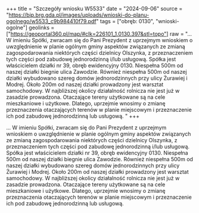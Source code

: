 +++
title = "Szczegóły wniosku W5533"
date = "2024-09-06"
source = "https://bip.brg.gda.pl/images/uploads/wnioski-do-planu-ogolnego/w5533_c9b984410f79.pdf"
tags = ["obręb: 0130", "wnioski-ogolne"]
geolinks = ["https://geoportal360.pl/map/#clk=226101_1.0130.397&stl=topo"]
raw = "... W imieniu Spółki, zwracam się do Pani Prezydent z uprzejmym wnioskiem o uwzględnienie w planie ogólnym gminy aspektów związanych ze zmianą zagospodarowania niektórych części dzielnicy Olszynka, z przeznaczeniem tych części pod zabudowę jednorodzinną i/lub usługową. Spółka jest właścicielem działki nr 39, obręb ewidencyjny 0130. Niespełna 500m od naszej działki biegnie ulica Zawodzie. Również niespełna 500m od naszej działki wybudowano szereg domów jednorodzinnych przy ulicy Żurawiej i Modrej. Około 200m od naszej działki prowadzony jest warsztat samochodowy. W najbliższej okolicy działalność rolnicza nie jest już w zasadzie prowadzona. Otaczające tereny użytkowane są na cele mieszkaniowe i użytkowe. Dlatego, uprzejmie wnosimy o zmianę przeznaczenia otaczających terenów w planie miejscowym i przeznaczenie ich pod zabudowę jednorodzinną lub usługową. "
+++

... W imieniu Spółki, zwracam się do Pani Prezydent z uprzejmym wnioskiem o uwzględnienie w
planie ogólnym gminy aspektów związanych ze zmianą zagospodarowania niektórych części dzielnicy
Olszynka, z przeznaczeniem tych części pod zabudowę jednorodzinną i/lub usługową. Spółka jest
właścicielem działki nr 39, obręb ewidencyjny 0130. Niespełna 500m od naszej działki biegnie ulica Zawodzie.
Również niespełna 500m od naszej działki wybudowano szereg domów jednorodzinnych przy ulicy Żurawiej
i Modrej. Około 200m od naszej działki prowadzony jest warsztat samochodowy. W najbliższej okolicy
działalność rolnicza nie jest już w zasadzie prowadzona. Otaczające tereny użytkowane są na cele
mieszkaniowe i użytkowe. Dlatego, uprzejmie wnosimy o zmianę przeznaczenia otaczających terenów w
planie miejscowym i przeznaczenie ich pod zabudowę jednorodzinną lub usługową.




